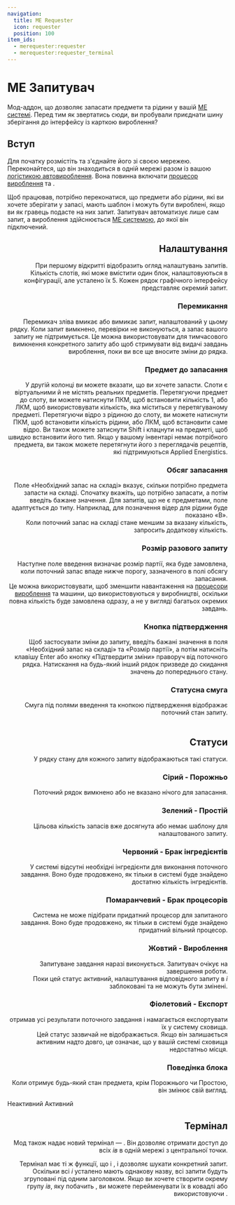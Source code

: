 ```yaml
---
navigation:
  title: ME Requester
  icon: requester
  position: 100
item_ids:
  - merequester:requester
  - merequester:requester_terminal
---
```


# ME Запитувач

<Row>
  <ItemImage id="requester" scale="3"/>
  <ItemImage id="requester_terminal" scale="3"/>
</Row>

Мод-аддон, що дозволяє запасати предмети та рідини у вашій [МЕ системі](ae2:getting-started.md#ваша-перша-ме-система). Перед тим як звертатись сюди, ви пробували приєднати шину зберігання до інтерфейсу із карткою вироблення?
<br/>

## Вступ

Для початку розмістіть <ItemLink id="requester"/> та з'єднайте його зі своєю мережею. Переконайтеся, що він знаходиться в одній мережі разом із вашою [логістикою автовироблення](ae2:ae2-mechanics/autocrafting.md). Вона повинна включати [процесор вироблення](ae2:ae2-mechanics/autocrafting.md#процесори-вироблення) та <ItemLink id="ae2:pattern_provider"/>.

<RecipeFor id="requester"/>

Щоб <ItemLink id="requester"/> працював, потрібно переконатися, що предмети або рідини, які ви хочете зберігати у запасі, мають шаблон і можуть бути вироблені, якщо ви як гравець подасте на них запит. Запитувач автоматизує лише сам запит, а вироблення здійснюється [МЕ системою](ae2:getting-started.md#ваша-перша-ме-система), до якої він підключений.
<br/>

<FloatingImage src="assets/gui.png" align="right"/>

## Налаштування

При першому відкритті <ItemLink id="requester"/> відобразить огляд налаштувань запитів. Кількість слотів, які може вмістити один блок, налаштовуються в конфігурації, але усталено їх 5. Кожен рядок графічного інтерфейсу представляє окремий запит.
<br/>

### Перемикання

Перемикач зліва вмикає або вимикає запит, налаштований у цьому рядку. Коли запит вимкнено, перевірки не виконуються, а запас вашого запиту не підтримується.
Це можна використовувати для тимчасового вимкнення конкретного запиту або щоб стримувати <ItemLink id="requester"/> від видачі завдань вироблення, поки ви все ще вносите зміни до рядка.
<br/>

### Предмет до запасання

У другій колонці ви можете вказати, що ви хочете запасти. Слоти є віртуальними й не містять реальних предметів. Перетягуючи предмет до слоту, ви можете натиснути ПКМ, щоб встановити кількість 1, або ЛКМ, щоб використовувати кількість, яка міститься у перетягуваному предметі. Перетягуючи відро з рідиною до слоту, ви можете натиснути ПКМ, щоб встановити кількість рідини, або ЛКМ, щоб встановити саме відро. Ви також можете затиснути Shift і клацнути на предметі, щоб швидко встановити його тип. Якщо у вашому інвентарі немає потрібного предмета, ви також можете перетягнути його з переглядачів рецептів, які підтримуються Applied Energistics.
<br/>

### Обсяг запасання

Поле «Необхідний запас на складі» вказує, скільки потрібно предмета запасти на складі. Спочатку вкажіть, що потрібно запасати, а потім введіть бажане значення. Для запитів, що не є предметами, поле адаптується до типу. Наприклад, для позначення відер для рідини буде показано «В».<br/> Коли поточний запас на складі стане меншим за вказану кількість, <ItemLink id="requester"/> запросить додаткову кількість.
<br/>

### Розмір разового запиту

Наступне поле введення визначає розмір партії, яка буде замовлена, коли поточний запас впаде нижче порогу, зазначеного в полі обсягу запасання.<br/> Це можна використовувати, щоб зменшити навантаження на [процесори вироблення](ae2:ae2-mechanics/autocrafting.md#процесори-вироблення) та машини, що використовуються у виробництві, оскільки повна кількість буде замовлена одразу, а не у вигляді багатьох окремих завдань.
<br/>

### Кнопка підтвердження

Щоб застосувати зміни до запиту, введіть бажані значення в поля «Необхідний запас на складі» та «Розмір партії», а потім натисніть клавішу Enter або кнопку «Підтвердити зміни» праворуч від поточного рядка. Натискання на будь-який інший рядок призведе до скидання значень до попереднього стану.
<br/>

### Статусна смуга

Смуга під полями введення та кнопкою підтвердження відображає поточний стан запиту.
<br clear="all" />
<br/>

## Статуси

У рядку стану для кожного запиту відображаються такі статуси.
<br/>

### Сірий - Порожньо

Поточний рядок вимкнено або не вказано нічого для запасання.
<br/>

### Зелений - Простій

Цільова кількість запасів вже досягнута або немає шаблону для налаштованого запиту.
<br/>

### Червоний - Брак інгредієнтів

У системі відсутні необхідні інгредієнти для виконання поточного завдання. Воно буде продовжено, як тільки в системі буде знайдено достатню кількість інгредієнтів.
<br/>

### Помаранчевий - Брак процесорів

Система не може підібрати придатний процесор для запитаного завдання. Воно буде продовжено, як тільки в системі буде знайдено придатний вільний процесор.
<br/>

### Жовтий - Вироблення

Запитуване завдання наразі виконується. Запитувач очікує на завершення роботи.<br/> Поки цей статус активний, налаштування відповідного запиту в <ItemLink id="requester"/>*і* заблоковані та не можуть бути змінені.
<br/>

### Фіолетовий - Експорт

<ItemLink id="requester"/> отримав усі результати поточного завдання і намагається експортувати їх у систему сховища.<br/> Цей статус зазвичай не відображається. Якщо він залишається активним надто довго, це означає, що у вашій системі сховища недостатньо місця.
<br/>

### Поведінка блока

Коли <ItemLink id="requester"/> отримує будь-який стан предмета, крім Порожнього чи Простою, він змінює свій вигляд.

<Row>
  <Column>
    Неактивний
    <BlockImage id="requester" scale="3" p:active="false"/>
  </Column>
  <Column>
    Активний
    <BlockImage id="requester" scale="3" p:active="true"/>
  </Column>
</Row>
<br/>

## Термінал

Мод також надає новий термінал — <ItemLink id="requester_terminal"/>. Він дозволяє отримати доступ до всіх <ItemLink id="requester"/>*ів* в одній мережі з центральної точки.

Термінал має ті ж функції, що і <ItemLink id="ae2:pattern_access_terminal"/>, і дозволяє шукати конкретний запит. Оскільки всі <ItemLink id="requester"/>*і* усталено мають однакову назву, всі запити будуть згруповані під одним заголовком. Якщо ви хочете створити окрему групу <ItemLink id="requester"/>*ів*, яку побачить <ItemLink id="requester_terminal"/>, ви можете перейменувати їх в ковадлі або використовуючи <ItemLink id="ae2:name_press"/>.
